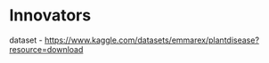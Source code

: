 # Innovators

dataset - https://www.kaggle.com/datasets/emmarex/plantdisease?resource=download   
 
    

